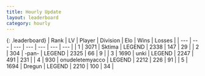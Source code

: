 ```yaml
---
title: Hourly Update
layout: leaderboard
category: hourly
---
```


{: .leaderboard}
| Rank | LV | Player | Division | Elo | Wins | Losses |
| --- | --- | --- | --- | --- | --- | --- |
| <span data-change="0">1</span> | 3071 | <span title="ID: 353063">Sktima</span> | LEGEND | <span data-change="0">2338</span> | <span data-change="0">147</span> | <span data-change="0">29</span> |
| <span data-change="0">2</span> | 304 | <span title="ID: 719486">-pan-</span> | LEGEND | <span data-change="0">2325</span> | <span data-change="0">66</span> | <span data-change="0">9</span> |
| <span data-change="0">3</span> | 1690 | <span title="ID: 692745">unki</span> | LEGEND | <span data-change="28">2247</span> | <span data-change="4">491</span> | <span data-change="0">231</span> |
| <span data-change="0">4</span> | 930 | <span title="ID: 188640">onudeletemyacco</span> | LEGEND | <span data-change="0">2212</span> | <span data-change="0">226</span> | <span data-change="0">91</span> |
| <span data-change="0">5</span> | 1694 | <span title="ID: 337810">Dregun</span> | LEGEND | <span data-change="0">2210</span> | <span data-change="0">100</span> | <span data-change="0">34</span> |